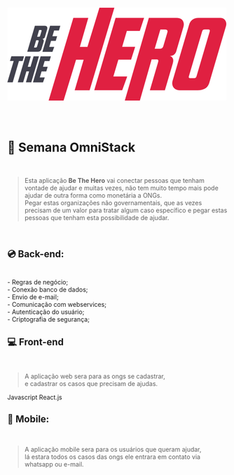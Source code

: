 ![logo da ls Reefer](https://github.com/mauriciogirardi/App-be-the-hero/blob/master/frontend/src/assets/logo.svg)

<br/>
<br/>

# :page_with_curl: Semana OmniStack
<br/>

> Esta aplicação <strong>Be The Hero</strong> vai conectar pessoas que tenham vontade de ajudar e muitas vezes,
não tem muito tempo mais pode ajudar de outra forma como monetária a ONGs.<br/>
Pegar estas organizações não governamentais, que as vezes precisam de um valor 
para tratar algum caso específico e pegar estas pessoas que tenham esta possibilidade de ajudar.

<br/>

## :cd: Back-end:
<br/>
- Regras de negócio;<br/>
- Conexão banco de dados;<br/>
- Envio de e-mail;<br/>
- Comunicação com webservices;<br/>
- Autenticação do usuário;<br/>
- Criptografia de segurança;

## :computer: Front-end
<br/>

> A aplicação web sera para as ongs se cadastrar, <br/>
e cadastrar os casos que precisam de ajudas.

Javascript
React.js

## :iphone: Mobile:
<br/>

> A aplicação mobile sera para os usuários que queram ajudar,<br/>
lá estara todos os casos das ongs ele entrara em contato via whatsapp ou e-mail.

